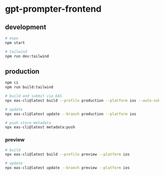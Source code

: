 # gpt-prompter-frontend

## development

```sh
# expo
npm start

# tailwind
npm run dev:tailwind
```

## production

```sh
npm ci
npm run build:tailwind

# build and submit via EAS
npx eas-cli@latest build --profile production --platform ios --auto-submit --non-interactive --no-wait

# update
npx eas-cli@latest update --branch production --platform ios

# push store metadata
npx eas-cli@latest metadata:push
```

### preview

```sh
# build
npx eas-cli@latest build --profile preview --platform ios

# update
npx eas-cli@latest update --branch preview --platform ios
```
